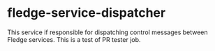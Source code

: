 # fledge-service-dispatcher

This service if responsible for dispatching control messages between Fledge services.
This is a test of PR tester job.
